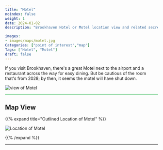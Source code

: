 ```yaml
---
title: "Motel"
noindex: false
weight: 1
date: 2024-01-02
description: "Brookhaven Hotel or Motel location view and related secrets"

images:
- images/maps/motel.jpg
Categories: ["point of interest","map"]
Tags: ["Hotel", "Motel"]
draft: false
--- 
```



If you visit Brookhaven, there's a great Motel next to the airport and a restaurant across the way for easy dining. But be cautious of the room that's from 2028; by then, it seems the motel will have shut down.

![view of Motel](/images/maps/motel.jpg)


<hr style="background-color: #28b44c" size=8>

## Map View

{{% expand title="Outlined Location of Motel" %}}

![Location of Motel](/images/maps/motel.png)

{{% /expand %}}

---

<!-- <hr style="background-color: #28b44c" size=8>

### Related CaseBook Items

- [URL](/)

<hr style="background-color: #28b44c" size=8>

### Related Quests

- [URL](/) -->